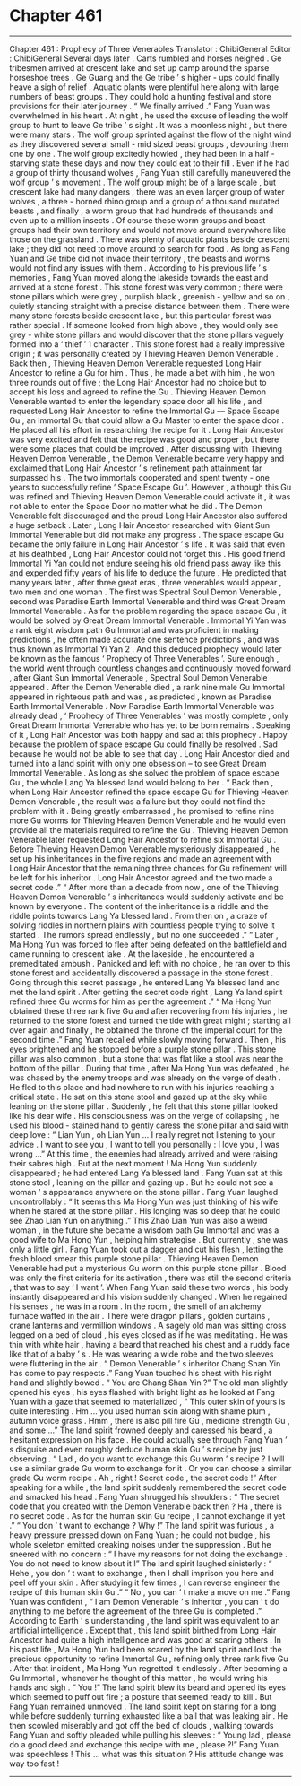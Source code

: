 
# Chapter 461


---

Chapter 461 : Prophecy of Three Venerables
Translator : ChibiGeneral Editor : ChibiGeneral
Several days later .
Carts rumbled and horses neighed .
Ge tribesmen arrived at crescent lake and set up camp around the sparse horseshoe trees .
Ge Guang and the Ge tribe ’ s higher - ups could finally heave a sigh of relief .
Aquatic plants were plentiful here along with large numbers of beast groups . They could hold a hunting festival and store provisions for their later journey .
“ We finally arrived .” Fang Yuan was overwhelmed in his heart .
At night , he used the excuse of leading the wolf group to hunt to leave Ge tribe ’ s sight .
It was a moonless night , but there were many stars .
The wolf group sprinted against the flow of the night wind as they discovered several small - mid sized beast groups , devouring them one by one .
The wolf group excitedly howled , they had been in a half - starving state these days and now they could eat to their fill .
Even if he had a group of thirty thousand wolves , Fang Yuan still carefully maneuvered the wolf group ’ s movement . The wolf group might be of a large scale , but crescent lake had many dangers , there was an even larger group of water wolves , a three - horned rhino group and a group of a thousand mutated beasts , and finally , a worm group that had hundreds of thousands and even up to a million insects .
Of course these worm groups and beast groups had their own territory and would not move around everywhere like those on the grassland .
There was plenty of aquatic plants beside crescent lake ; they did not need to move around to search for food .
As long as Fang Yuan and Ge tribe did not invade their territory , the beasts and worms would not find any issues with them .
According to his previous life ’ s memories , Fang Yuan moved along the lakeside towards the east and arrived at a stone forest .
This stone forest was very common ; there were stone pillars which were grey , purplish black , greenish - yellow and so on , quietly standing straight with a precise distance between them .
There were many stone forests beside crescent lake , but this particular forest was rather special . If someone looked from high above , they would only see grey - white stone pillars and would discover that the stone pillars vaguely formed into a ‘ thief ’ 1 character .
This stone forest had a really impressive origin ; it was personally created by Thieving Heaven Demon Venerable .
Back then , Thieving Heaven Demon Venerable requested Long Hair Ancestor to refine a Gu for him . Thus , he made a bet with him , he won three rounds out of five ; the Long Hair Ancestor had no choice but to accept his loss and agreed to refine the Gu .
Thieving Heaven Demon Venerable wanted to enter the legendary space door all his life , and requested Long Hair Ancestor to refine the Immortal Gu — Space Escape Gu , an Immortal Gu that could allow a Gu Master to enter the space door .
He placed all his effort in researching the recipe for it . Long Hair Ancestor was very excited and felt that the recipe was good and proper , but there were some places that could be improved .
After discussing with Thieving Heaven Demon Venerable , the Demon Venerable became very happy and exclaimed that Long Hair Ancestor ’ s refinement path attainment far surpassed his .
The two immortals cooperated and spent twenty - one years to successfully refine ‘ Space Escape Gu ’.
However , although this Gu was refined and Thieving Heaven Demon Venerable could activate it , it was not able to enter the Space Door no matter what he did .
The Demon Venerable felt discouraged and the proud Long Hair Ancestor also suffered a huge setback .
Later , Long Hair Ancestor researched with Giant Sun Immortal Venerable but did not make any progress . The space escape Gu became the only failure in Long Hair Ancestor ’ s life .
It was said that even at his deathbed , Long Hair Ancestor could not forget this . His good friend Immortal Yi Yan could not endure seeing his old friend pass away like this and expended fifty years of his life to deduce the future .
He predicted that many years later , after three great eras , three venerables would appear , two men and one woman . The first was Spectral Soul Demon Venerable , second was Paradise Earth Immortal Venerable and third was Great Dream Immortal Venerable . As for the problem regarding the space escape Gu , it would be solved by Great Dream Immortal Venerable .
Immortal Yi Yan was a rank eight wisdom path Gu Immortal and was proficient in making predictions , he often made accurate one sentence predictions , and was thus known as Immortal Yi Yan 2 . And this deduced prophecy would later be known as the famous ‘ Prophecy of Three Venerables ’.
Sure enough , the world went through countless changes and continuously moved forward , after Giant Sun Immortal Venerable , Spectral Soul Demon Venerable appeared . After the Demon Venerable died , a rank nine male Gu Immortal appeared in righteous path and was , as predicted , known as Paradise Earth Immortal Venerable .
Now Paradise Earth Immortal Venerable was already dead , ‘ Prophecy of Three Venerables ’ was mostly complete , only Great Dream Immortal Venerable who has yet to be born remains .
Speaking of it , Long Hair Ancestor was both happy and sad at this prophecy .
Happy because the problem of space escape Gu could finally be resolved . Sad because he would not be able to see that day .
Long Hair Ancestor died and turned into a land spirit with only one obsession – to see Great Dream Immortal Venerable . As long as she solved the problem of space escape Gu , the whole Lang Ya blessed land would belong to her .
“ Back then , when Long Hair Ancestor refined the space escape Gu for Thieving Heaven Demon Venerable , the result was a failure but they could not find the problem with it . Being greatly embarrassed , he promised to refine nine more Gu worms for Thieving Heaven Demon Venerable and he would even provide all the materials required to refine the Gu . Thieving Heaven Demon Venerable later requested Long Hair Ancestor to refine six Immortal Gu . Before Thieving Heaven Demon Venerable mysteriously disappeared , he set up his inheritances in the five regions and made an agreement with Long Hair Ancestor that the remaining three chances for Gu refinement will be left for his inheritor . Long Hair Ancestor agreed and the two made a secret code .”
“ After more than a decade from now , one of the Thieving Heaven Demon Venerable ’ s inheritances would suddenly activate and be known by everyone . The content of the inheritance is a riddle and the riddle points towards Lang Ya blessed land . From then on , a craze of solving riddles in northern plains with countless people trying to solve it started . The rumors spread endlessly , but no one succeeded .”
“ Later , Ma Hong Yun was forced to flee after being defeated on the battlefield and came running to crescent lake . At the lakeside , he encountered a premeditated ambush . Panicked and left with no choice , he ran over to this stone forest and accidentally discovered a passage in the stone forest . Going through this secret passage , he entered Lang Ya blessed land and met the land spirit . After getting the secret code right , Lang Ya land spirit refined three Gu worms for him as per the agreement .”
“ Ma Hong Yun obtained these three rank five Gu and after recovering from his injuries , he returned to the stone forest and turned the tide with great might ; starting all over again and finally , he obtained the throne of the imperial court for the second time .”
Fang Yuan recalled while slowly moving forward .
Then , his eyes brightened and he stopped before a purple stone pillar .
This stone pillar was also common , but a stone that was flat like a stool was near the bottom of the pillar .
During that time , after Ma Hong Yun was defeated , he was chased by the enemy troops and was already on the verge of death . He fled to this place and had nowhere to run with his injuries reaching a critical state .
He sat on this stone stool and gazed up at the sky while leaning on the stone pillar .
Suddenly , he felt that this stone pillar looked like his dear wife .
His consciousness was on the verge of collapsing , he used his blood - stained hand to gently caress the stone pillar and said with deep love : “ Lian Yun , oh Lian Yun … I really regret not listening to your advice . I want to see you , I want to tell you personally : I love you , I was wrong …”
At this time , the enemies had already arrived and were raising their sabres high .
But at the next moment !
Ma Hong Yun suddenly disappeared ; he had entered Lang Ya blessed land .
Fang Yuan sat at this stone stool , leaning on the pillar and gazing up .
But he could not see a woman ’ s appearance anywhere on the stone pillar .
Fang Yuan laughed uncontrollably : “ It seems this Ma Hong Yun was just thinking of his wife when he stared at the stone pillar . His longing was so deep that he could see Zhao Lian Yun on anything .”
This Zhao Lian Yun was also a weird woman , in the future she became a wisdom path Gu Immortal and was a good wife to Ma Hong Yun , helping him strategise . But currently , she was only a little girl .
Fang Yuan took out a dagger and cut his flesh , letting the fresh blood smear this purple stone pillar .
Thieving Heaven Demon Venerable had put a mysterious Gu worm on this purple stone pillar . Blood was only the first criteria for its activation , there was still the second criteria , that was to say ‘ I want ’.
When Fang Yuan said these two words , his body instantly disappeared and his vision suddenly changed .
When he regained his senses , he was in a room .
In the room , the smell of an alchemy furnace wafted in the air . There were dragon pillars , golden curtains , crane lanterns and vermillion windows .
A sagely old man was sitting cross legged on a bed of cloud , his eyes closed as if he was meditating .
He was thin with white hair , having a beard that reached his chest and a ruddy face like that of a baby ’ s . He was wearing a wide robe and the two sleeves were fluttering in the air .
“ Demon Venerable ’ s inheritor Chang Shan Yin has come to pay respects .” Fang Yuan touched his chest with his right hand and slightly bowed .
“ You are Chang Shan Yin ?” The old man slightly opened his eyes , his eyes flashed with bright light as he looked at Fang Yuan with a gaze that seemed to materialized , “ This outer skin of yours is quite interesting . Hm … you used human skin along with shame plum , autumn voice grass . Hmm , there is also pill fire Gu , medicine strength Gu , and some …”
The land spirit frowned deeply and caressed his beard , a hesitant expression on his face .
He could actually see through Fang Yuan ’ s disguise and even roughly deduce human skin Gu ’ s recipe by just observing .
“ Lad , do you want to exchange this Gu worm ’ s recipe ? I will use a similar grade Gu worm to exchange for it . Or you can choose a similar grade Gu worm recipe . Ah , right ! Secret code , the secret code !” After speaking for a while , the land spirit suddenly remembered the secret code and smacked his head .
Fang Yuan shrugged his shoulders : “ The secret code that you created with the Demon Venerable back then ? Ha , there is no secret code . As for the human skin Gu recipe , I cannot exchange it yet .”
“ You don ’ t want to exchange ? Why !” The land spirit was furious , a heavy pressure pressed down on Fang Yuan ; he could not budge , his whole skeleton emitted creaking noises under the suppression .
But he sneered with no concern : “ I have my reasons for not doing the exchange . You do not need to know about it !”
The land spirit laughed sinisterly : “ Hehe , you don ’ t want to exchange , then I shall imprison you here and peel off your skin . After studying it few times , I can reverse engineer the recipe of this human skin Gu .”
“ No , you can ’ t make a move on me .” Fang Yuan was confident , “ I am Demon Venerable ’ s inheritor , you can ’ t do anything to me before the agreement of the three Gu is completed .”
According to Earth ’ s understanding , the land spirit was equivalent to an artificial intelligence .
Except that , this land spirit birthed from Long Hair Ancestor had quite a high intelligence and was good at scaring others . In his past life , Ma Hong Yun had been scared by the land spirit and lost the precious opportunity to refine Immortal Gu , refining only three rank five Gu . After that incident , Ma Hong Yun regretted it endlessly . After becoming a Gu Immortal , whenever he thought of this matter , he would wring his hands and sigh .
“ You !” The land spirit blew its beard and opened its eyes which seemed to puff out fire ; a posture that seemed ready to kill .
But Fang Yuan remained unmoved .
The land spirit kept on staring for a long while before suddenly turning exhausted like a ball that was leaking air .
He then scowled miserably and got off the bed of clouds , walking towards Fang Yuan and softly pleaded while pulling his sleeves : “ Young lad , please do a good deed and exchange this recipe with me , please ?!”
Fang Yuan was speechless !
This … what was this situation ? His attitude change was way too fast !

---


